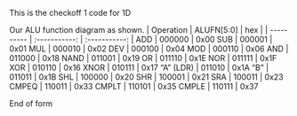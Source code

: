 This is the checkoff 1 code for 1D

Our ALU function diagram as shown.
| Operation | ALUFN[5:0] | hex |
| ---------- | :-----------:  | :-----------: |
ADD	| 000000 | 0x00
SUB | 000001 | 0x01
MUL	| 000010 | 0x02
DEV	| 000100 | 0x04
MOD	| 000110 | 0x06
AND | 011000 | 0x18
NAND | 011001	| 0x19
OR | 011110 | 0x1E
NOR	| 011111 | 0x1F
XOR	| 010110 | 0x16
XNOR | 010111	| 0x17
“A” (LDR)	| 011010 | 0x1A
“B”	| 011011 | 0x1B
SHL	| 100000 | 0x20
SHR	| 100001 | 0x21
SRA	| 100011 | 0x23
CMPEQ	| 110011 | 0x33
CMPLT	| 110101 | 0x35
CMPLE	| 110111 | 0x37

End of form
